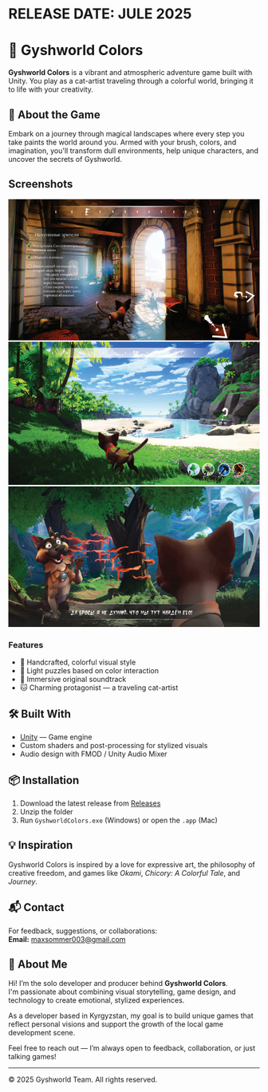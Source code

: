 # RELEASE DATE: JULE 2025




# 🎨 Gyshworld Colors

**Gyshworld Colors** is a vibrant and atmospheric adventure game built with Unity. You play as a cat-artist traveling through a colorful world, bringing it to life with your creativity.

## 🐾 About the Game

Embark on a journey through magical landscapes where every step you take paints the world around you. Armed with your brush, colors, and imagination, you'll transform dull environments, help unique characters, and uncover the secrets of Gyshworld.

## Screenshots
<img src="Images/screenshot1.png" alt="Gyshworld Logo" width="700"/>
<img src="Images/screenshot2.png" alt="Gyshworld Logo" width="700"/>
<img src="Images/screenshot3.png" alt="Gyshworld Logo" width="700"/>

### Features

- 🌈 Handcrafted, colorful visual style  
- 🧩 Light puzzles based on color interaction  
- 🎵 Immersive original soundtrack  
- 🐱 Charming protagonist — a traveling cat-artist  

## 🛠️ Built With

- [Unity](https://unity.com/) — Game engine  
- Custom shaders and post-processing for stylized visuals  
- Audio design with FMOD / Unity Audio Mixer

## 📦 Installation

1. Download the latest release from [Releases](https://github.com/your-repo/releases)
2. Unzip the folder
3. Run `GyshworldColors.exe` (Windows) or open the `.app` (Mac)

## 💡 Inspiration

Gyshworld Colors is inspired by a love for expressive art, the philosophy of creative freedom, and games like *Okami*, *Chicory: A Colorful Tale*, and *Journey*.

## 📬 Contact

For feedback, suggestions, or collaborations:  
**Email:** maxsommer003@gmail.com


## 👤 About Me

Hi! I’m the solo developer and producer behind **Gyshworld Colors**.  
I'm passionate about combining visual storytelling, game design, and technology to create emotional, stylized experiences.

As a developer based in Kyrgyzstan, my goal is to build unique games that reflect personal visions and support the growth of the local game development scene.

Feel free to reach out — I’m always open to feedback, collaboration, or just talking games!

---

© 2025 Gyshworld Team. All rights reserved.
